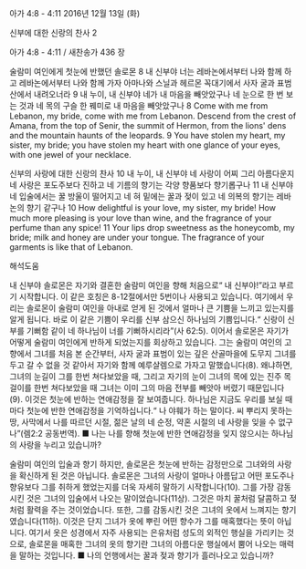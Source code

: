 아가 4:8 - 4:11 
2016년 12월 13일 (화)

신부에 대한 신랑의 찬사 2



아가 4:8 - 4:11 / 새찬송가 436 장


술람미 여인에게 첫눈에 반했던 솔로몬
8 내 신부야 너는 레바논에서부터 나와 함께 하고 레바논에서부터 나와 함께 가자 아마나와 스닐과 헤르몬 꼭대기에서 사자 굴과 표범 산에서 내려오너라 9 내 누이, 내 신부야 네가 내 마음을 빼앗았구나 네 눈으로 한 번 보는 것과 네 목의 구슬 한 꿰미로 내 마음을
빼앗았구나
8 Come with me from Lebanon, my bride, come with me from Lebanon. Descend from the crest of Amana, from the top of Senir, the summit of Hermon, from the lions' dens and the mountain haunts of the leopards. 9 You have stolen my heart, my sister, my bride; you have stolen my heart with one glance of your eyes, with one jewel of your necklace. 

신부의 사랑에 대한 신랑의 찬사
10 내 누이, 내 신부야 네 사랑이 어찌 그리 아름다운지 네 사랑은 포도주보다 진하고 네 기름의 향기는 각양 향품보다 향기롭구나 11 내 신부야 네 입술에서는 꿀 방울이 떨어지고 네 혀 밑에는 꿀과 젖이 있고 네 의복의 향기는 레바논의 향기 같구나
10 How delightful is your love, my sister, my bride! How much more pleasing is your love than wine, and the fragrance of your perfume than any spice! 11 Your lips drop sweetness as the honeycomb, my bride; milk and honey are under your tongue. The fragrance of your garments is like that of Lebanon.

해석도움





내 신부야 
솔로몬은 자기와 결혼한 술람미 여인을 향해 처음으로“ 내 신부야!”라고 부르기 시작합니다. 이 같은 호칭은 8-12절에서만 5번이나 사용되고 있습니다. 여기에서 우리는 솔로몬이 술람미 여인을 아내로 얻게 된 것에서 얼마나 큰 기쁨을 느끼고 있는지를 알게 됩니다. 바로 이 같은 기쁨이 우리를 신부 삼으신 하나님의 기쁨입니다.“ 신랑이 신부를 기뻐함 같이 네 하나님이 너를 기뻐하시리라”(사 62:5). 이어서 솔로몬은 자기가 어떻게 술람미 여인에게 반하게 되었는지를 회상하고 있습니다. 그는 술람미 여인의 고향에서 그녀를 처음 본 순간부터, 사자 굴과 표범이 있는 깊은 산골마을에 도무지 그녀를 두고 갈 수 없을 것 같아서 자기와 함께 예루살렘으로 가자고 말했습니다(8). 왜냐하면, 그녀의 눈길이 그를 한번 쳐다보았을 때, 그리고 자기의 눈이 그녀의 목에 있는 진주 목걸이를 한번 쳐다보았을 때 그녀는 이미 그의 마음 전부를 빼앗아 버렸기 때문입니다(9). 이것은 첫눈에 반하는 연애감정을 잘 보여줍니다. 하나님은 지금도 우리를 보실 때마다 첫눈에 반한 연애감정을 기억하십니다.“ 나 야훼가 하는 말이다. 씨 뿌리지 못하는 땅, 사막에서 나를 따르던 시절, 젊은 날의 네 순정, 약혼 시절의 네 사랑을 잊을 수 없구나”(렘2:2 공동번역).
■ 나는 나를 향해 첫눈에 반한 연애감정을 잊지 않으시는 하나님의 사랑을 누리고 있습니까?

술람미 여인의 입술과 향기 
하지만, 솔로몬은 첫눈에 반하는 감정만으로 그녀와의 사랑을 확신하게 된 것은 아닙니다. 솔로몬은 그녀의 사랑이 얼마나 아름답고 어떤 포도주나 향유보다 그를 취하게 했었는지를 더욱 자세히 말하기 시작합니다(10). 그를 가장 감동시킨 것은 그녀의 입술에서 나오는 말이었습니다(11상). 그것은 마치 꿀처럼 달콤하고 젖처럼 활력을 주는 것이었습니다. 또한, 그를 감동시킨 것은 그녀의 옷에서 느껴지는 향기였습니다(11하). 이것은 단지 그녀가 옷에 뿌린 어떤 향수가 그를 매혹했다는 뜻이 아닙니다. 여기서 옷은 성경에서 자주 사용되는 은유처럼 성도의 외적인 행실을 가리키는 것으로, 솔로몬을 매혹한 그녀의 옷의 향기란 그녀의 아름다운 행실에서 뿜어 나오는 매력을 말하는 것입니다.
■ 나의 언행에서는 꿀과 젖과 향기가 흘러나오고 있습니까?
